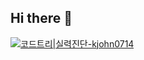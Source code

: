 ## Hi there 👋
[![코드트리|실력진단-kjohn0714](https://banner.codetree.ai/v1/banner/kjohn0714)](https://www.codetree.ai/profiles/kjohn0714)
<!--
**yeopbuddy/yeopbuddy** is a ✨ _special_ ✨ repository because its `README.md` (this file) appears on your GitHub profile.

Here are some ideas to get you started:

- 🔭 I’m currently working on ...
- 🌱 I’m currently learning ...
- 👯 I’m looking to collaborate on ...
- 🤔 I’m looking for help with ...
- 💬 Ask me about ...
- 📫 How to reach me: ...
- 😄 Pronouns: ...
- ⚡ Fun fact: ...
-->

